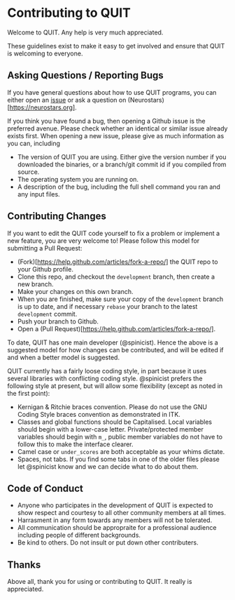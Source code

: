 # Contributing to QUIT

Welcome to QUIT. Any help is very much appreciated.

These guidelines exist to make it easy to get involved and ensure that QUIT is welcoming to everyone.

## Asking Questions / Reporting Bugs

If you have general questions about how to use QUIT programs, you can either open an [issue](https://github.com/spinicist/QUIT/issues) or ask a question on (Neurostars)[https://neurostars.org].

If you think you have found a bug, then opening a Github issue is the preferred avenue. Please check whether an identical or similar issue already exists first. When opening a new issue, please give as much information as you can, including
- The version of QUIT you are using. Either give the version number if you downloaded the binaries, or a branch/git commit id if you compiled from source.
- The operating system you are running on.
- A description of the bug, including the full shell command you ran and any input files.

## Contributing Changes

If you want to edit the QUIT code yourself to fix a problem or implement a new feature, you are very welcome to! Please follow this model for submitting a Pull Request:
- (Fork)[https://help.github.com/articles/fork-a-repo/] the QUIT repo to your Github profile.
- Clone this repo, and checkout the `development` branch, then create a new branch.
- Make your changes on this own branch.
- When you are finished, make sure your copy of the `development` branch is up to date, and if necessary `rebase` your branch to the latest `development` commit.
- Push your branch to Github.
- Open a (Pull Request)[https://help.github.com/articles/fork-a-repo/].

To date, QUIT has one main developer (@spinicist). Hence the above is a suggested model for how changes can be contributed, and will be edited if and when a better model is suggested.

QUIT currently has a fairly loose coding style, in part because it uses several libraries with conflicting coding style. @spinicist prefers the following style at present, but will allow some flexibility (except as noted in the first point):
- Kernigan & Ritchie braces convention. Please do not use the GNU Coding Style braces convention as demonstrated in ITK.
- Classes and global functions should be Capitalised. Local variables should begin with a lower-case letter. Private/protected member variables should begin with `m_`, public member variables do not have to follow this to make the interface clearer.
- Camel case or `under_scores` are both acceptable as your whims dictate.
- Spaces, not tabs. If you find some tabs in one of the older files please let @spinicist know and we can decide what to do about them.

## Code of Conduct

- Anyone who participates in the development of QUIT is expected to show respect and courtesy to all other community members at all times.
- Harrasment in any form towards any members will not be tolerated.
- All communication should be appropraite for a professional audience including people of different backgrounds.
- Be kind to others. Do not insult or put down other contributers.

## Thanks

Above all, thank you for using or contributing to QUIT. It really is appreciated.
